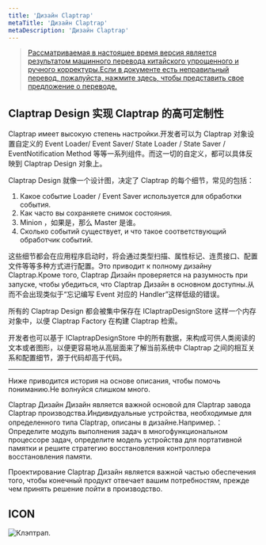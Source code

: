 ```yaml
---
title: 'Дизайн Claptrap'
metaTitle: 'Дизайн Claptrap'
metaDescription: 'Дизайн Claptrap'
---
```


> [Рассматриваемая в настоящее время версия является результатом машинного перевода китайского упрощенного и ручного корректуры.Если в документе есть неправильный перевод, пожалуйста, нажмите здесь, чтобы представить свое предложение о переводе.](https://crwd.in/newbeclaptrap)

## Claptrap Design 实现 Claptrap 的高可定制性

Claptrap имеет высокую степень настройки.开发者可以为 Claptrap 对象设置自定义的 Event Loader/ Event Saver/ State Loader / State Saver / EventNotification Method 等等一系列组件。而这一切的自定义，都可以具体反映到 Claptrap Design 对象上。

Claptrap Design 就像一个设计图，决定了 Claptrap 的每个细节，常见的包括：

1. Какое событие Loader / Event Saver используется для обработки события.
2. Как часто вы сохраняете снимок состояния.
3. Minion ，如果是，那么 Master 是谁。
4. Сколько событий существует, и что такое соответствующий обработчик событий.

这些细节都会在应用程序启动时，将会通过类型扫描、属性标记、连贯接口、配置文件等等多种方式进行配置。Это приводит к полному дизайну Claptrap.Кроме того, Claptrap Дизайн проверяется на разумность при запуске, чтобы убедиться, что Claptrap Дизайн в основном доступны.从而不会出现类似于“忘记编写 Event 对应的 Handler”这样低级的错误。

所有的 Claptrap Design 都会被集中保存在 IClaptrapDesignStore 这样一个内存对象中，以便 Claptrap Factory 在构建 Claptrap 检索。

开发者也可以基于 IClaptrapDesignStore 中的所有数据，来构成可供人类阅读的文本或者图形，以便更容易地从高层面来了解当前系统中 Claptrap 之间的相互关系和配置细节，源于代码却高于代码。

---

Ниже приводится история на основе описания, чтобы помочь пониманию.Не волнуйся слишком много.

Claptrap Дизайн Дизайн является важной основой для Claptrap завода Claptrap производства.Индивидуальные устройства, необходимые для определенного типа Claptrap, описаны в дизайне.Например.：Определите модуль выполнения задач в многофункциональном процессоре задач, определите модель устройства для портативной памятки и решите стратегию восстановления контроллера восстановления памяти.

Проектирование Claptrap Дизайн является важной частью обеспечения того, чтобы конечный продукт отвечает вашим потребностям, прежде чем принять решение пойти в производство.

## ICON

![Клэптрап.](/images/claptrap_icons/claptrap_design.svg)
